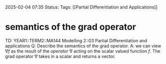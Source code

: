 2025-02-04 07:35
Status: 
Tags: [[Partial Differentiation and Applications]]
# semantics of the grad operator

TD: YEAR1::TERM2::MA144 Modelling 2::03 Partial Differentiation and applications
Q: Describe the semantics of the grad operator.
A: we can view $\nabla f$ as the result of the _operator_ $\nabla$ acting on the scalar valued function $f$.
The grad operator $\nabla$ takes in a scalar and returns a vector.